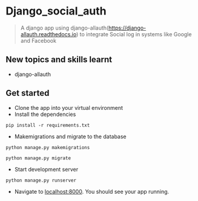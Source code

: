 # Django_social_auth
> A django app using django-allauth(https://django-allauth.readthedocs.io) to integrate Social log in systems like Google and Facebook

## New topics and skills learnt
* django-allauth

## Get started
* Clone the app into your virtual environment
* Install the dependencies

```
pip install -r requirements.txt
```

* Makemigrations and migrate to the database

```
python manage.py makemigrations
```

```
python manage.py migrate
```

* Start development server

```
python manage.py runserver
```

* Navigate to [localhost:8000](http://localhost:8000). You should see your app running.